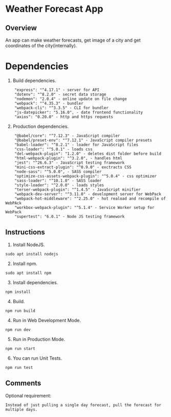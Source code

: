 # Weather Forecast App

## Overview
An app can make weather forecasts, get image of a city and get coordinates of the city(internally).
# Dependencies
1. Build dependencies.
```
    "express": "^4.17.1" - server for API
    "dotenv": "^8.2.0" - secret data storage
    "nodemon": "2.0.4" - online update on file change
    "webpack": "^4.35.3" - bundler
    "webpack-cli": "^3.3.5" - CLI for bundler
    "js-datepicker": "5.16.0", - date frontend functionality
    "axios": "0.20.0" - http and https requests

```
2. Production dependencies.
```
    "@babel/core": "^7.12.3" - JavaScript compiler
    "@babel/preset-env": "^7.12.1" - JavaScript compiler presets
    "babel-loader": "^8.2.1" - loader for JavaScript files
    "css-loader": "^5.0.1" - loads css
    "del-webpack-plugin": "1.2.0" - deletes dist folder before build
    "html-webpack-plugin": "^3.2.0", - handles html
    "jest": "^26.6.3" - JavaScript testing framework
    "mini-css-extract-plugin": "^0.9.0" - exctracts CSS
    "node-sass": "^5.0.0", - SASS compiler
    "optimize-css-assets-webpack-plugin": "^5.0.4" - css optimizer
    "sass-loader": "^10.1.0" - SASS loader
    "style-loader": "^2.0.0" - loads styles
    "terser-webpack-plugin": "^1.4.5" - JavaScript minifier
    "webpack-dev-server": "^3.11.0" - development server for WebPack
    "webpack-hot-middleware": "^2.25.0" - hot reaload and recompile of WebPAck
    "workbox-webpack-plugin": "^5.1.4" - Service Worker setup for WebPack
    "supertest": "6.0.1" - Node JS testing framework

```
## Instructions
1. Install NodeJS.
```
sudo apt install nodejs
```
2. Install npm.
```
sudo apt install npm
```
3. Install dependencies.
```
npm install
```
4. Build.
```
npm run build
```
4. Run in Web Development Mode.
```
npm run dev
```
5. Run in Production Mode.
```
npm run start
```
6. You can run Unit Tests.
```
npm run test
```

## Comments
Optional requirement:
```
Instead of just pulling a single day forecast, pull the forecast for multiple days.
```
